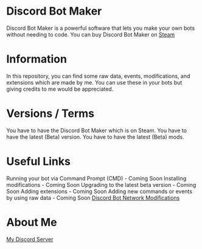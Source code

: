 # Discord Bot Maker
Discord Bot Maker is a powerful software that lets you make your own bots without needing to code.
You can buy Discord Bot Maker on [Steam](https://store.steampowered.com/app/682130/Discord_Bot_Maker/)

# Information
In this repository, you can find some raw data, events, modifications, and extensions which are made by me.
You can use these in your bots but giving credits to me would be appreciated.

# Versions / Terms
You have to have the Discord Bot Maker which is on Steam.
You have to have the latest (Beta) version.
You have to have the latest (Beta) mods.

# Useful Links
Running your bot via Command Prompt (CMD) - Coming Soon
Installing modifications - Coming Soon
Upgrading to the latest beta version - Coming Soon
Adding extensions - Coming Soon
Adding new commands or events by using raw data - Coming Soon
[Discord Bot Network Modifications](https://github.com/dbm-network/mods)

# About Me
[My Discord Server](https://discord.gg/STcThtu)
